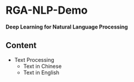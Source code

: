 # RGA-NLP-Demo
**Deep Learning for Natural Language Processing**

## Content
- Text Processing
  - Text in Chinese
  - Text in English
